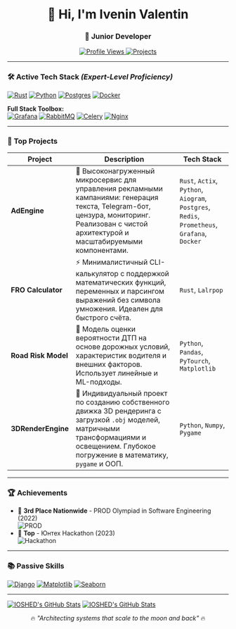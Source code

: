 
<h1 align="center">👋 Hi, I'm Ivenin Valentin</h1>
<h3 align="center">🚀 Junior Developer</h3>

<p align="center">
  <a href="https://github.com/YourProfile">
    <img src="https://komarev.com/ghpvc/?username=YourProfile&label=Profile%20Views&color=blue&style=flat" alt="Profile Views" />
  </a>
  <a href="https://github.com/YourProfile?tab=repositories">
    <img src="https://img.shields.io/badge/Projects-3+-brightgreen?logo=github" alt="Projects" />
  </a>
</p>

---

### 🛠️ **Active Tech Stack** _(Expert-Level Proficiency)_

[![Rust](https://img.shields.io/badge/1%20-Rust-de5844?logo=rust&logoColor=white&style=for-the-badge)](https://www.rust-lang.org/)
[![Python](https://img.shields.io/badge/2%20-Python-3776AB?logo=python&logoColor=white&style=for-the-badge)](https://www.python.org/)
[![Postgres](https://img.shields.io/badge/3%20-PostgreSQL-316192?logo=postgresql&logoColor=white&style=for-the-badge)](https://www.postgresql.org/)
[![Docker](https://img.shields.io/badge/4%20-Docker-2496ED?logo=docker&logoColor=white&style=for-the-badge)](https://www.docker.com/)

**Full Stack Toolbox:**  
[![Grafana](https://img.shields.io/badge/Grafana-F46800?logo=grafana&logoColor=white)](https://grafana.com/)
[![RabbitMQ](https://img.shields.io/badge/RabbitMQ-FF6600?logo=rabbitmq&logoColor=white)](https://www.rabbitmq.com/)
[![Celery](https://img.shields.io/badge/Celery-37814A?logo=celery&logoColor=white)](https://docs.celeryproject.org/)
[![Nginx](https://img.shields.io/badge/Nginx-009639?logo=nginx&logoColor=white)](https://www.nginx.com/)

---

### 🚀 **Top Projects**

| Project | Description | Tech Stack |
|--------|-------------|------------|
| **AdEngine** | 🧠 Высоконагруженный микросервис для управления рекламными кампаниями: генерация текста, Telegram-бот, цензура, мониторинг. Реализован с чистой архитектурой и масштабируемыми компонентами. | `Rust`, `Actix`, `Python`, `Aiogram`, `Postgres`, `Redis`, `Prometheus`, `Grafana`, `Docker` |
| **FRO Calculator** | ⚡ Минималистичный CLI-калькулятор с поддержкой математических функций, переменных и парсингом выражений без символа умножения. Идеален для быстрого счёта. | `Rust`, `Lalrpop` |
| **Road Risk Model** | 🚗 Модель оценки вероятности ДТП на основе дорожных условий, характеристик водителя и внешних факторов. Использует линейные и ML-подходы. | `Python`, `Pandas`, `PyTourch`, `Matplotlib` |
| **3DRenderEngine** | 🧱 Индивидуальный проект по созданию собственного движка 3D рендеринга с загрузкой `.obj` моделей, матричными трансформациями и освещением. Глубокое погружение в математику, `pygame` и ООП. | `Python`, `Numpy`, `Pygame` |

---

### 🏆 **Achievements**

- 🥉 **3rd Place Nationwide** - PROD Olympiad in Software Engineering (2022)  
  ![PROD](https://img.shields.io/badge/Level-Advanced-blueviolet)
- 🏅 **Top** - Юнтех Hackathon (2023)  
  ![Hackathon](https://img.shields.io/badge/Level-Initial-orange)

---

### 📚 **Passive Skills**

[![Django](https://img.shields.io/badge/Django-092E20?logo=django&logoColor=white)](https://www.djangoproject.com/)
[![Matplotlib](https://img.shields.io/badge/Matplotlib-11557C?logo=matplotlib&logoColor=white)](https://matplotlib.org/)
[![Seaborn](https://img.shields.io/badge/Seaborn-5C8FB4?logo=seaborn&logoColor=white)](https://seaborn.pydata.org/)

---

[![IOSHED's GitHub Stats](https://github-readme-stats.vercel.app/api?username=IOSHED&show_icons=true&theme=dark&include_all_commits=true&count_private=true&hide_title=true)](https://github.com/IOSHED)
[![IOSHED's GitHub Stats](https://github-readme-stats.vercel.app/api/top-langs/?username=IOSHED&layout=compact&theme=dark)](https://github.com/IOSHED)

<p align="center">
  🔥 <em>"Architecting systems that scale to the moon and back"</em> 🔥
</p>
